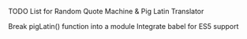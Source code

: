 TODO List for Random Quote Machine & Pig Latin Translator

Break pigLatin() function into a module
Integrate babel for ES5 support
